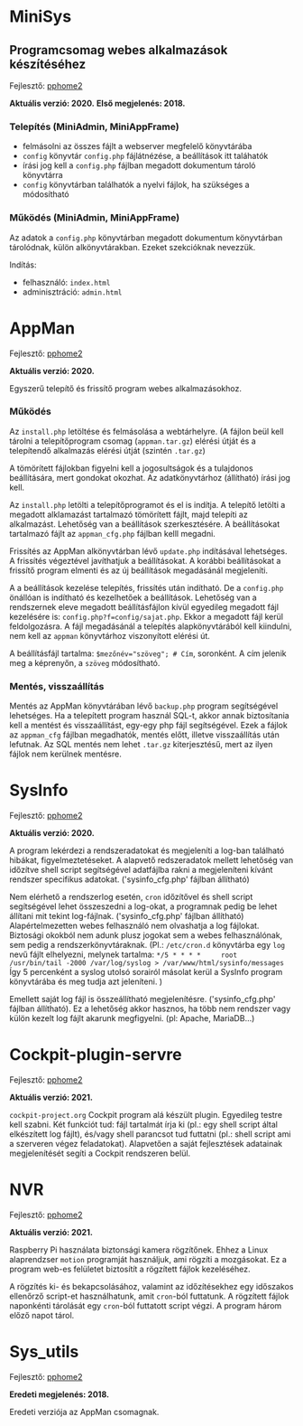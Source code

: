 # MiniSys

## Programcsomag webes alkalmazások készítéséhez

Fejlesztő: [pphome2](https:/github.com/pphome2)

**Aktuális verzió: 2020.**
**Első megjelenés: 2018.**


### Telepítés (MiniAdmin, MiniAppFrame)

- felmásolni az összes fájlt a webserver megfelelő könyvtárába
- `config` könyvtár `config.php` fájlátnézése, a beállítások itt taláhatók
- írási jog kell a `config.php` fájlban megadott dokumentum tároló könyvtárra
- `config` könyvtárban találhatók a nyelvi fájlok, ha szükséges a módosítható


### Működés (MiniAdmin, MiniAppFrame)

Az adatok a `config.php` könyvtárban megadott dokumentum könyvtárban tárolódnak,
külön alkönyvtárakban. Ezeket szekcióknak nevezzük.

Indítás:
- felhasználó: `index.html`
- adminisztráció: `admin.html`



# AppMan

Fejlesztő: [pphome2](https:/github.com/pphome2)

**Aktuális verzió: 2020.**

Egyszerű telepítő és frissítő program webes alkalmazásokhoz.

### Működés

Az `install.php` letöltése és felmásolása a webtárhelyre. (A fájlon
beül kell tárolni a telepítőprogram csomag (`appman.tar.gz`) elérési
útját és a telepítendő alkalmazás elérési útját (szintén `.tar.gz`)

A tömörített fájlokban figyelni kell a jogosultságok és a tulajdonos
beállítására, mert gondokat okozhat. Az adatkönyvtárhoz (állítható) 
írási jog kell.

Az `install.php` letölti a telepítőprogramot és el is indítja. A telepítő
letölti a megadott alklamazást tartalmazó tömörített fájlt, majd telepíti
az alkalmazást. Lehetőség van a beállítások szerkesztésére. A beállításokat 
tartalmazó fájlt az `appman_cfg.php` fájlban kelll megadni.

Frissítés az AppMan alkönyvtárban lévő `update.php` indításával lehetséges.
A frissítés végeztével javíthatjuk a beállításokat. A korábbi beállításokat
a frissítő program elmenti és az új beállítások megadásánál megjeleníti.

A a beállítások kezelése telepítés, frissítés után indítható. De a `config.php`
önállóan is indítható és kezelhetőek a beállítások. Lehetőség van a rendszernek
eleve megadott beállításfájlon kívül egyedileg megadott fájl kezelésére is:
`config.php?f=config/sajat.php`. Ekkor a megadott fájl kerül feldolgozásra.
A fájl megadásánál a telepítés alapkönyvtárából kell kiindulni, nem kell az
`appman` könyvtárhoz viszonyított elérési út.

A beállításfájl tartalma: `$mezőnév="szöveg"; # Cím`, soronként. A cím jelenik
meg a képrenyőn, a `szöveg` módosítható.


### Mentés, visszaállítás

Mentés az AppMan könyvtárában lévő `backup.php` program segítségével lehetséges.
Ha a telepített program használ SQL-t, akkor annak biztosítania kell a mentést
és visszaállítást, egy-egy php fájl segítségével. Ezek a fájlok az `appman_cfg`
fájlban megadhatók, mentés előtt, illetve visszaállítás után lefutnak. Az SQL
mentés nem lehet `.tar.gz` kiterjesztésű, mert az ilyen fájlok nem kerülnek
mentésre.



# SysInfo

Fejlesztő: [pphome2](https:/github.com/pphome2)

**Aktuális verzió: 2020.**


A program lekérdezi a rendszeradatokat és megjeleníti a log-ban található hibákat,
figyelmeztetéseket. A alapvető redszeradatok mellett lehetőség van időzítve shell 
script segítségével adatfájlba rakni a megjeleníteni kívánt rendszer specifikus 
adatokat. ('sysinfo_cfg.php' fájlban állítható)

Nem elérhető a rendszerlog esetén, `cron` időzítővel és shell script segítségével
lehet összeszedni a log-okat, a programnak pedig be lehet állítani mit tekint
log-fájlnak. ('sysinfo_cfg.php' fájlban állítható) Alapértelmezetten webes felhasználó
nem olvashatja a log fájlokat. Biztosági okokból nem adunk plusz jogokat sem a webes
felhasználónak, sem pedig a rendszerkönyvtáraknak. (Pl.: `/etc/cron.d` könyvtárba egy
`log` nevű fájlt elhelyezni, melynek tartalma: 
`*/5 * * * *     root   /usr/bin/tail -2000 /var/log/syslog > /var/www/html/sysinfo/messages`
Így 5 percenként a syslog utolsó sorairól másolat kerül a SysInfo program könyvtárába és
meg tudja azt jeleníteni. )

Emellett saját log fájl is összeállítható megjelenítésre. ('sysinfo_cfg.php' 
fájlban állítható). Ez a lehetőség akkor hasznos, ha több nem rendszer vagy külön 
kezelt log fájlt akarunk megfigyelni. (pl: Apache, MariaDB...)



# Cockpit-plugin-servre

Fejlesztő: [pphome2](https:/github.com/pphome2)

**Aktuális verzió: 2021.**

`cockpit-project.org` Cockpit program alá készült plugin. Egyedileg testre kell szabni.
Két funkciót tud: fájl tartalmát írja ki (pl.: egy shell script által elkészített
log fájlt), és/vagy shell parancsot tud futtatni (pl.: shell script ami a szerveren 
végez feladatokat). Alapvetően a saját fejlesztések adatainak megjelenítését segíti a 
Cockpit rendszeren belül.




# NVR

Fejlesztő: [pphome2](https:/github.com/pphome2)

**Aktuális verzió: 2021.**

Raspberry Pi használata biztonsági kamera rögzítőnek. Ehhez a Linux alaprendzser
`motion` programját használjuk, ami rögzíti a mozgásokat. Ez a program web-es felületet
biztosítít a rögzített fájlok kezeléséhez.

A rögzítés ki- és bekapcsolásához, valamint az időzítésekhez egy időszakos ellenőrző 
script-et használhatunk, amit `cron`-ból futtatunk. A rögzített fájlok naponkénti 
tárolását egy `cron`-ból futtatott script végzi. A program három előző napot tárol.





# Sys_utils

Fejlesztő: [pphome2](https:/github.com/pphome2)

**Eredeti megjelenés: 2018.**

Eredeti verziója az AppMan csomagnak.
